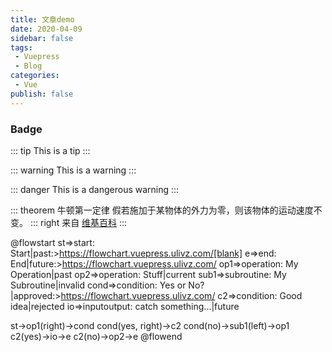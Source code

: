 ```yaml
---
title: 文章demo
date: 2020-04-09
sidebar: false
tags:
 - Vuepress
 - Blog
categories:
 - Vue
publish: false
---
```


### Badge <Badge text="beta" type="warning"/> <Badge text="默认主题"/>

::: tip
This is a tip
:::

::: warning
This is a warning
:::

::: danger
This is a dangerous warning
:::

::: theorem 牛顿第一定律
假若施加于某物体的外力为零，则该物体的运动速度不变。
::: right
来自 [维基百科](https://zh.wikipedia.org/wiki/%E7%89%9B%E9%A1%BF%E8%BF%90%E5%8A%A8%E5%AE%9A%E5%BE%8B)
:::

@flowstart
st=>start: Start|past:>https://flowchart.vuepress.ulivz.com/[blank]
e=>end: End|future:>https://flowchart.vuepress.ulivz.com/
op1=>operation: My Operation|past
op2=>operation: Stuff|current
sub1=>subroutine: My Subroutine|invalid
cond=>condition: Yes
or No?|approved:>https://flowchart.vuepress.ulivz.com/
c2=>condition: Good idea|rejected
io=>inputoutput: catch something...|future

st->op1(right)->cond
cond(yes, right)->c2
cond(no)->sub1(left)->op1
c2(yes)->io->e
c2(no)->op2->e
@flowend